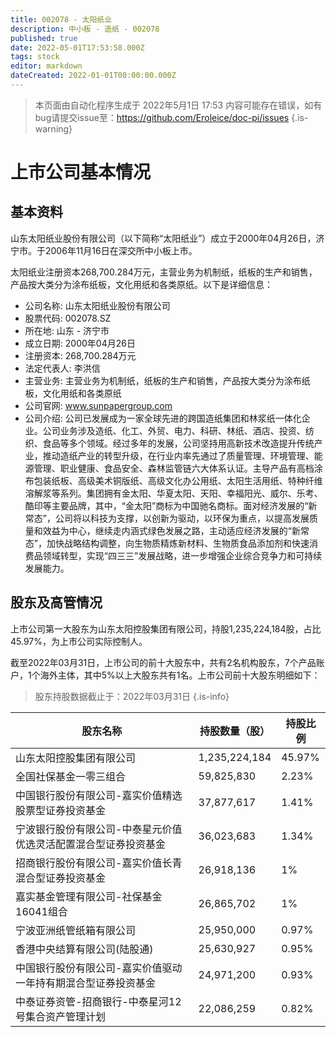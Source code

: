 ```yaml
---
title: 002078 - 太阳纸业
description: 中小板 - 造纸 - 002078
published: true
date: 2022-05-01T17:53:58.000Z
tags: stock
editor: markdown
dateCreated: 2022-01-01T00:00:00.000Z
---
```


> 本页面由自动化程序生成于 2022年5月1日 17:53
> 内容可能存在错误，如有bug请提交issue至：https://github.com/Eroleice/doc-pi/issues
{.is-warning}

# 上市公司基本情况

## 基本资料

山东太阳纸业股份有限公司（以下简称“太阳纸业”）成立于2000年04月26日，济宁市。于2006年11月16日在深交所中小板上市。

太阳纸业注册资本268,700.284万元，主营业务为机制纸，纸板的生产和销售，产品按大类分为涂布纸板，文化用纸和各类原纸。以下是详细信息：

- 公司名称: 山东太阳纸业股份有限公司
- 股票代码: 002078.SZ
- 所在地: 山东 - 济宁市
- 成立日期: 2000年04月26日
- 注册资本: 268,700.284万元
- 法定代表人: 李洪信
- 主营业务: 主营业务为机制纸，纸板的生产和销售，产品按大类分为涂布纸板，文化用纸和各类原纸
- 公司官网: www.sunpapergroup.com
- 公司介绍: 公司已发展成为一家全球先进的跨国造纸集团和林浆纸一体化企业。公司业务涉及造纸、化工、外贸、电力、科研、林纸、酒店、投资、纺织、食品等多个领域。经过多年的发展，公司坚持用高新技术改造提升传统产业，推动造纸产业的转型升级，在行业内率先通过了质量管理、环境管理、能源管理、职业健康、食品安全、森林监管链六大体系认证。主导产品有高档涂布包装纸板、高级美术铜版纸、高级文化办公用纸、太阳生活用纸、特种纤维溶解浆等系列。集团拥有金太阳、华夏太阳、天阳、幸福阳光、威尔、乐考、酷印等主要品牌，其中，“金太阳”商标为中国驰名商标。面对经济发展的“新常态”，公司将以科技为支撑，以创新为驱动，以环保为重点，以提高发展质量和效益为中心，继续走内涵式绿色发展之路，主动适应经济发展的“新常态”，加快战略结构调整，向生物质精炼新材料、生物质食品添加剂和快速消费品领域转型，实现“四三三”发展战略，进一步增强企业综合竞争力和可持续发展能力。


## 股东及高管情况

上市公司第一大股东为山东太阳控股集团有限公司，持股1,235,224,184股，占比45.97%，为上市公司实际控制人。

截至2022年03月31日，上市公司的前十大股东中，共有2名机构股东，7个产品账户，1个海外主体，其中5%以上大股东共有1名。上市公司前十大股东明细如下：

> 股东持股数据截止于：2022年03月31日
{.is-info}

| 股东名称 | 持股数量（股） | 持股比例 |
| --- | --- | --- |
| 山东太阳控股集团有限公司 | 1,235,224,184 | 45.97% |
| 全国社保基金一零三组合 | 59,825,830 | 2.23% |
| 中国银行股份有限公司-嘉实价值精选股票型证券投资基金 | 37,877,617 | 1.41% |
| 宁波银行股份有限公司-中泰星元价值优选灵活配置混合型证券投资基金 | 36,023,683 | 1.34% |
| 招商银行股份有限公司-嘉实价值长青混合型证券投资基金 | 26,918,136 | 1% |
| 嘉实基金管理有限公司-社保基金16041组合 | 26,865,702 | 1% |
| 宁波亚洲纸管纸箱有限公司 | 25,950,000 | 0.97% |
| 香港中央结算有限公司(陆股通) | 25,630,927 | 0.95% |
| 中国银行股份有限公司-嘉实价值驱动一年持有期混合型证券投资基金 | 24,971,200 | 0.93% |
| 中泰证券资管-招商银行-中泰星河12号集合资产管理计划 | 22,086,259 | 0.82% |




